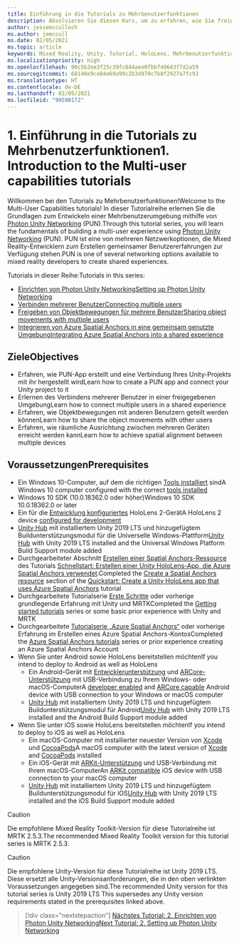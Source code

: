 ```yaml
---
title: Einführung in die Tutorials zu Mehrbenutzerfunktionen
description: Absolvieren Sie diesen Kurs, um zu erfahren, wie Sie freigegebene Mehrbenutzerumgebungen in einer HoloLens 2-Anwendung implementieren.
author: jessemcculloch
ms.author: jemccull
ms.date: 02/05/2021
ms.topic: article
keywords: Mixed Reality, Unity, Tutorial, HoloLens, Mehrbenutzerfunktionen, Photon, MRTK, Mixed Reality Toolkit, UWP, Azure Spatial Anchors
ms.localizationpriority: high
ms.openlocfilehash: 90c5b2ee3f25c39fc644aee0fbbf49643f7d2a59
ms.sourcegitcommit: 68140e9ce84e69a99c2b3d970c7b8f2927a7fc93
ms.translationtype: HT
ms.contentlocale: de-DE
ms.lasthandoff: 02/05/2021
ms.locfileid: "99590172"
---
```

# <a name="1-introduction-to-the-multi-user-capabilities-tutorials"></a><span data-ttu-id="c6bf2-104">1. Einführung in die Tutorials zu Mehrbenutzerfunktionen</span><span class="sxs-lookup"><span data-stu-id="c6bf2-104">1. Introduction to the Multi-user capabilities tutorials</span></span>

<span data-ttu-id="c6bf2-105">Willkommen bei den Tutorials zu Mehrbenutzerfunktionen!</span><span class="sxs-lookup"><span data-stu-id="c6bf2-105">Welcome to the Multi-User Capabilities tutorials!</span></span> <span data-ttu-id="c6bf2-106">In dieser Tutorialreihe erlernen Sie die Grundlagen zum Entwickeln einer Mehrbenutzerumgebung mithilfe von <a href="https://www.photonengine.com/PUN" target="_blank">Photon Unity Networking</a> (PUN).</span><span class="sxs-lookup"><span data-stu-id="c6bf2-106">Through this tutorial series, you will learn the fundamentals of building a multi-user experience using <a href="https://www.photonengine.com/PUN" target="_blank">Photon Unity Networking</a> (PUN).</span></span> <span data-ttu-id="c6bf2-107">PUN ist eine von mehreren Netzwerkoptionen, die Mixed Reality-Entwicklern zum Erstellen gemeinsamer Benutzererfahrungen zur Verfügung stehen.</span><span class="sxs-lookup"><span data-stu-id="c6bf2-107">PUN is one of several networking options available to mixed reality developers to create shared experiences.</span></span>

<span data-ttu-id="c6bf2-108">Tutorials in dieser Reihe:</span><span class="sxs-lookup"><span data-stu-id="c6bf2-108">Tutorials in this series:</span></span>

* [<span data-ttu-id="c6bf2-109">Einrichten von Photon Unity Networking</span><span class="sxs-lookup"><span data-stu-id="c6bf2-109">Setting up Photon Unity Networking</span></span>](mr-learning-sharing-02.md)
* [<span data-ttu-id="c6bf2-110">Verbinden mehrerer Benutzer</span><span class="sxs-lookup"><span data-stu-id="c6bf2-110">Connecting multiple users</span></span>](mr-learning-sharing-03.md)
* [<span data-ttu-id="c6bf2-111">Freigeben von Objektbewegungen für mehrere Benutzer</span><span class="sxs-lookup"><span data-stu-id="c6bf2-111">Sharing object movements with multiple users</span></span>](mr-learning-sharing-04.md)
* [<span data-ttu-id="c6bf2-112">Integrieren von Azure Spatial Anchors in eine gemeinsam genutzte Umgebung</span><span class="sxs-lookup"><span data-stu-id="c6bf2-112">Integrating Azure Spatial Anchors into a shared experience</span></span>](mr-learning-sharing-05.md)

## <a name="objectives"></a><span data-ttu-id="c6bf2-113">Ziele</span><span class="sxs-lookup"><span data-stu-id="c6bf2-113">Objectives</span></span>

* <span data-ttu-id="c6bf2-114">Erfahren, wie PUN-App erstellt und eine Verbindung Ihres Unity-Projekts mit ihr hergestellt wird</span><span class="sxs-lookup"><span data-stu-id="c6bf2-114">Learn how to create a PUN app and connect your Unity project to it</span></span>
* <span data-ttu-id="c6bf2-115">Erlernen des Verbindens mehrerer Benutzer in einer freigegebenen Umgebung</span><span class="sxs-lookup"><span data-stu-id="c6bf2-115">Learn how to connect multiple users in a shared experience</span></span>
* <span data-ttu-id="c6bf2-116">Erfahren, wie Objektbewegungen mit anderen Benutzern geteilt werden können</span><span class="sxs-lookup"><span data-stu-id="c6bf2-116">Learn how to share the object movements with other users</span></span>
* <span data-ttu-id="c6bf2-117">Erfahren, wie räumliche Ausrichtung zwischen mehreren Geräten erreicht werden kann</span><span class="sxs-lookup"><span data-stu-id="c6bf2-117">Learn how to achieve spatial alignment between multiple devices</span></span>

## <a name="prerequisites"></a><span data-ttu-id="c6bf2-118">Voraussetzungen</span><span class="sxs-lookup"><span data-stu-id="c6bf2-118">Prerequisites</span></span>

* <span data-ttu-id="c6bf2-119">Ein Windows 10-Computer, auf dem die richtigen [Tools installiert](../../install-the-tools.md) sind</span><span class="sxs-lookup"><span data-stu-id="c6bf2-119">A Windows 10 computer configured with the correct [tools installed](../../install-the-tools.md)</span></span>
* <span data-ttu-id="c6bf2-120">Windows 10 SDK (10.0.18362.0 oder höher)</span><span class="sxs-lookup"><span data-stu-id="c6bf2-120">Windows 10 SDK 10.0.18362.0 or later</span></span>
* <span data-ttu-id="c6bf2-121">Ein für die [Entwicklung konfiguriertes](../../platform-capabilities-and-apis/using-visual-studio.md#enabling-developer-mode) HoloLens 2-Gerät</span><span class="sxs-lookup"><span data-stu-id="c6bf2-121">A HoloLens 2 device [configured for development](../../platform-capabilities-and-apis/using-visual-studio.md#enabling-developer-mode)</span></span>
* <span data-ttu-id="c6bf2-122"><a href="https://docs.unity3d.com/Manual/GettingStartedInstallingHub.html" target="_blank">Unity Hub</a> mit installiertem Unity 2019 LTS und hinzugefügtem Buildunterstützungsmodul für die Universelle Windows-Plattform</span><span class="sxs-lookup"><span data-stu-id="c6bf2-122"><a href="https://docs.unity3d.com/Manual/GettingStartedInstallingHub.html" target="_blank">Unity Hub</a> with Unity 2019 LTS installed and the Universal Windows Platform Build Support module added</span></span>
* <span data-ttu-id="c6bf2-123">Durchgearbeiteter Abschnitt [Erstellen einer Spatial Anchors-Ressource](https://docs.microsoft.com/azure/spatial-anchors/quickstarts/get-started-unity-hololens#create-a-spatial-anchors-resource) des Tutorials [Schnellstart: Erstellen einer Unity HoloLens-App, die Azure Spatial Anchors verwendet](https://docs.microsoft.com/azure/spatial-anchors/quickstarts/get-started-unity-hololens).</span><span class="sxs-lookup"><span data-stu-id="c6bf2-123">Completed the [Create a Spatial Anchors resource](https://docs.microsoft.com/azure/spatial-anchors/quickstarts/get-started-unity-hololens#create-a-spatial-anchors-resource) section of the [Quickstart: Create a Unity HoloLens app that uses Azure Spatial Anchors](https://docs.microsoft.com/azure/spatial-anchors/quickstarts/get-started-unity-hololens) tutorial</span></span>
* <span data-ttu-id="c6bf2-124">Durchgearbeitete Tutorialserie [Erste Schritte](mr-learning-base-01.md) oder vorherige grundlegende Erfahrung mit Unity und MRTK</span><span class="sxs-lookup"><span data-stu-id="c6bf2-124">Completed the [Getting started tutorials](mr-learning-base-01.md) series or some basic prior experience with Unity and MRTK</span></span>
* <span data-ttu-id="c6bf2-125">Durchgearbeitete [Tutorialserie „Azure Spatial Anchors“](mr-learning-asa-01.md) oder vorherige Erfahrung im Erstellen eines Azure Spatial Anchors-Kontos</span><span class="sxs-lookup"><span data-stu-id="c6bf2-125">Completed the [Azure Spatial Anchors tutorials](mr-learning-asa-01.md) series or prior experience creating an Azure Spatial Anchors Account</span></span>
* <span data-ttu-id="c6bf2-126">Wenn Sie unter Android sowie HoloLens bereitstellen möchten</span><span class="sxs-lookup"><span data-stu-id="c6bf2-126">If you intend to deploy to Android as well as HoloLens</span></span>
  * <span data-ttu-id="c6bf2-127">Ein Android-Gerät mit <a href="https://developer.android.com/studio/debug/dev-options" target="_blank">Entwicklerunterstützung</a> und <a href="https://developers.google.com/ar/discover/supported-devices" target="_blank">ARCore-Unterstützung</a> mit USB-Verbindung zu Ihrem Windows- oder macOS-Computer</span><span class="sxs-lookup"><span data-stu-id="c6bf2-127">A <a href="https://developer.android.com/studio/debug/dev-options" target="_blank">developer enabled</a> and <a href="https://developers.google.com/ar/discover/supported-devices" target="_blank">ARCore capable</a> Android device with USB connection to your Windows or macOS computer</span></span>
  * <span data-ttu-id="c6bf2-128"><a href="https://docs.unity3d.com/Manual/GettingStartedInstallingHub.html" target="_blank">Unity Hub</a> mit installiertem Unity 2019 LTS und hinzugefügtem Buildunterstützungsmodul für Android</span><span class="sxs-lookup"><span data-stu-id="c6bf2-128"><a href="https://docs.unity3d.com/Manual/GettingStartedInstallingHub.html" target="_blank">Unity Hub</a> with Unity 2019 LTS installed and the Android Build Support module added</span></span>
* <span data-ttu-id="c6bf2-129">Wenn Sie unter iOS sowie HoloLens bereitstellen möchten</span><span class="sxs-lookup"><span data-stu-id="c6bf2-129">If you intend to deploy to iOS as well as HoloLens</span></span>
  * <span data-ttu-id="c6bf2-130">Ein macOS-Computer mit installierter neuester Version von <a href="https://geo.itunes.apple.com/us/app/xcode/id497799835?mt=12" target="_blank">Xcode</a> und <a href="https://cocoapods.org" target="_blank">CocoaPods</a></span><span class="sxs-lookup"><span data-stu-id="c6bf2-130">A macOS computer with the latest version of <a href="https://geo.itunes.apple.com/us/app/xcode/id497799835?mt=12" target="_blank">Xcode</a> and <a href="https://cocoapods.org" target="_blank">CocoaPods</a> installed</span></span>
  * <span data-ttu-id="c6bf2-131">Ein iOS-Gerät mit <a href="https://developer.apple.com/documentation/arkit/verifying_device_support_and_user_permission" target="_blank">ARKit-Unterstützung</a> und USB-Verbindung mit Ihrem macOS-Computer</span><span class="sxs-lookup"><span data-stu-id="c6bf2-131">An <a href="https://developer.apple.com/documentation/arkit/verifying_device_support_and_user_permission" target="_blank">ARKit compatible</a> iOS device with USB connection to your macOS computer</span></span>
  * <span data-ttu-id="c6bf2-132"><a href="https://docs.unity3d.com/Manual/GettingStartedInstallingHub.html" target="_blank">Unity Hub</a> mit installiertem Unity 2019 LTS und hinzugefügtem Buildunterstützungsmodul für iOS</span><span class="sxs-lookup"><span data-stu-id="c6bf2-132"><a href="https://docs.unity3d.com/Manual/GettingStartedInstallingHub.html" target="_blank">Unity Hub</a> with Unity 2019 LTS installed and the iOS Build Support module added</span></span>

> [!CAUTION]
> <span data-ttu-id="c6bf2-133">Die empfohlene Mixed Reality Toolkit-Version für diese Tutorialreihe ist MRTK 2.5.3.</span><span class="sxs-lookup"><span data-stu-id="c6bf2-133">The recommended Mixed Reality Toolkit version for this tutorial series is MRTK 2.5.3.</span></span>

> [!CAUTION]
> <span data-ttu-id="c6bf2-134">Die empfohlene Unity-Version für diese Tutorialreihe ist Unity 2019 LTS. Diese ersetzt alle Unity-Versionsanforderungen, die in den oben verlinkten Voraussetzungen angegeben sind.</span><span class="sxs-lookup"><span data-stu-id="c6bf2-134">The recommended Unity version for this tutorial series is Unity 2019 LTS This supersedes any Unity version requirements stated in the prerequisites linked above.</span></span>

> [!div class="nextstepaction"]
> [<span data-ttu-id="c6bf2-135">Nächstes Tutorial: 2. Einrichten von Photon Unity Networking</span><span class="sxs-lookup"><span data-stu-id="c6bf2-135">Next Tutorial: 2. Setting up Photon Unity Networking</span></span>](mr-learning-sharing-02.md)
